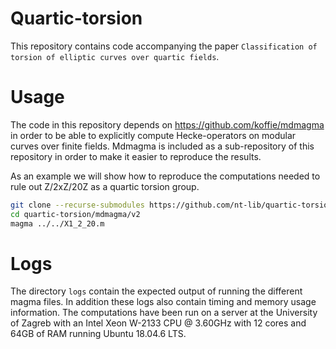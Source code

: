 # Quartic-torsion

This repository contains code accompanying the paper `Classification of torsion of elliptic curves over quartic fields`.

# Usage

The code in this repository depends on https://github.com/koffie/mdmagma in order to be able to explicitly compute Hecke-operators on modular curves over finite fields.  Mdmagma is included as a sub-repository of this repository in order to make it easier to reproduce the results.

As an example we will show how to reproduce the computations needed to rule out Z/2xZ/20Z as a quartic torsion group.

```bash
git clone --recurse-submodules https://github.com/nt-lib/quartic-torsion
cd quartic-torsion/mdmagma/v2
magma ../../X1_2_20.m
```


# Logs

The directory `logs` contain the expected output of running the different magma files. In addition
these logs also contain timing and memory usage information. The computations have been run on a server at the University of Zagreb with an Intel Xeon W-2133 CPU @ 3.60GHz with 12 cores and 64GB of RAM running Ubuntu 18.04.6 LTS.
